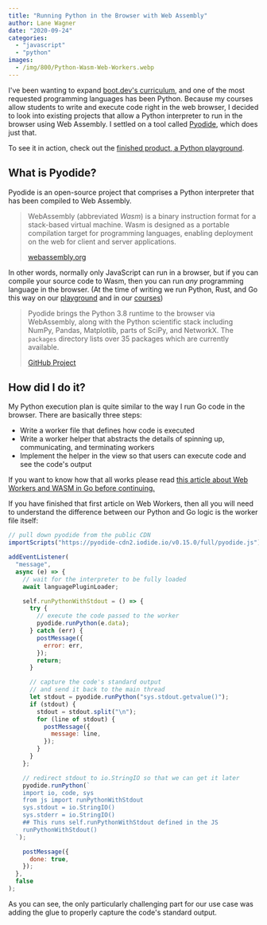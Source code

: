 ```yaml
---
title: "Running Python in the Browser with Web Assembly"
author: Lane Wagner
date: "2020-09-24"
categories:
  - "javascript"
  - "python"
images:
  - /img/800/Python-Wasm-Web-Workers.webp
---
```


I've been wanting to expand [boot.dev's curriculum](https://www.boot.dev/), and one of the most requested programming languages has been Python. Because my courses allow students to write and execute code right in the web browser, I decided to look into existing projects that allow a Python interpreter to run in the browser using Web Assembly. I settled on a tool called [Pyodide](https://github.com/iodide-project/pyodide), which does just that.

To see it in action, check out the [finished product, a Python playground](https://www.boot.dev/playground/py).

## What is Pyodide?

Pyodide is an open-source project that comprises a Python interpreter that has been compiled to Web Assembly.

> WebAssembly (abbreviated _Wasm_) is a binary instruction format for a stack-based virtual machine. Wasm is designed as a portable compilation target for programming languages, enabling deployment on the web for client and server applications.
>
> [webassembly.org](https://webassembly.org/)

In other words, normally only JavaScript can run in a browser, but if you can compile your source code to Wasm, then you can run _any_ programming language in the browser. (At the time of writing we run Python, Rust, and Go this way on our [playground](https://www.boot.dev/playground/py) and in our [courses](https://www.boot.dev/))

> Pyodide brings the Python 3.8 runtime to the browser via WebAssembly, along with the Python scientific stack including NumPy, Pandas, Matplotlib, parts of SciPy, and NetworkX. The `packages` directory lists over 35 packages which are currently available.
>
> [GitHub Project](https://github.com/iodide-project/pyodide)

## How did I do it?

My Python execution plan is quite similar to the way I run Go code in the browser. There are basically three steps:

- Write a worker file that defines how code is executed
- Write a worker helper that abstracts the details of spinning up, communicating, and terminating workers
- Implement the helper in the view so that users can execute code and see the code's output

If you want to know how that all works please read [this article about Web Workers and WASM in Go before continuing.](/golang/running-go-in-the-browser-wasm-web-workers/)

If you have finished that first article on Web Workers, then all you will need to understand the difference between our Python and Go logic is the worker file itself:

```js
// pull down pyodide from the public CDN
importScripts("https://pyodide-cdn2.iodide.io/v0.15.0/full/pyodide.js");

addEventListener(
  "message",
  async (e) => {
    // wait for the interpreter to be fully loaded
    await languagePluginLoader;

    self.runPythonWithStdout = () => {
      try {
        // execute the code passed to the worker
        pyodide.runPython(e.data);
      } catch (err) {
        postMessage({
          error: err,
        });
        return;
      }

      // capture the code's standard output
      // and send it back to the main thread
      let stdout = pyodide.runPython("sys.stdout.getvalue()");
      if (stdout) {
        stdout = stdout.split("\n");
        for (line of stdout) {
          postMessage({
            message: line,
          });
        }
      }
    };

    // redirect stdout to io.StringIO so that we can get it later
    pyodide.runPython(`
    import io, code, sys
    from js import runPythonWithStdout
    sys.stdout = io.StringIO()
    sys.stderr = io.StringIO()
    ## This runs self.runPythonWithStdout defined in the JS
    runPythonWithStdout()
  `);

    postMessage({
      done: true,
    });
  },
  false
);
```

As you can see, the only particularly challenging part for our use case was adding the glue to properly capture the code's standard output.
